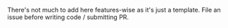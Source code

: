 
There's not much to add here features-wise as it's just a template.  File an issue before writing code / submitting PR.